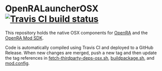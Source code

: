 # OpenRALauncherOSX [![Travis CI build status](https://travis-ci.org/OpenRA/OpenRALauncherOSX.svg?branch=master)](https://travis-ci.org/OpenRA/OpenRALauncherOSX)

This repository holds the native OSX components for [OpenRA](https://github.com/OpenRA/OpenRA) and the [OpenRA Mod SDK](https://github.com/OpenRA/OpenRAModSDK).

Code is automatically compiled using Travis CI and deployed to a GitHub Release.
When new changes are merged, push a new tag and then update the tag references in [fetch-thirdparty-deps-osx.sh](https://github.com/OpenRA/OpenRA/blob/bleed/thirdparty/fetch-thirdparty-deps-osx.sh), [buildpackage.sh](https://github.com/OpenRA/OpenRA/blob/bleed/packaging/osx/buildpackage.sh), and [mod.config](https://github.com/OpenRA/OpenRAModSDK/blob/master/mod.config).
